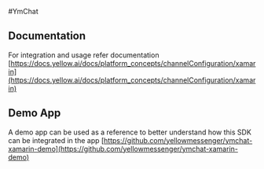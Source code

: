 #YmChat

## Documentation

For integration and usage refer documentation
[https://docs.yellow.ai/docs/platform_concepts/channelConfiguration/xamarin](https://docs.yellow.ai/docs/platform_concepts/channelConfiguration/xamarin)

## Demo App

A demo app can be used as a reference to better understand how this SDK can be integrated in the app
[https://github.com/yellowmessenger/ymchat-xamarin-demo](https://github.com/yellowmessenger/ymchat-xamarin-demo)
